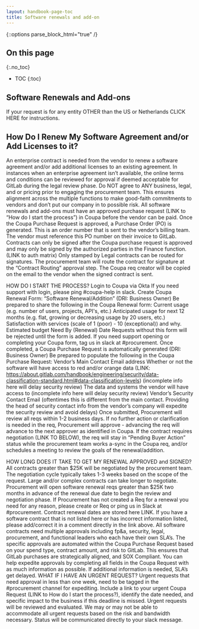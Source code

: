 ```yaml
---
layout: handbook-page-toc
title: Software renewals and add-on
---
```


{::options parse_block_html="true" /}

<link rel="stylesheet" type="text/css" href="/stylesheets/biztech.css" />

## On this page
{:.no_toc}

- TOC
{:toc}

## <i class="far fa-clock" id="biz-tech-icons"></i> Software Renewals and Add-ons

If your request is for any entity OTHER than the US or Netherlands CLICK HERE for instructions.

## <i class="far fa-clock" id="biz-tech-icons"></i> How Do I Renew My Software Agreement and/or Add Licenses to it?
An enterprise contract is needed from the vendor to renew a software agreement and/or add additional licenses to an existing agreement. 
In instances when an enterprise agreement isn’t available, the online terms and conditions can be reviewed for approval if deemed acceptable for GitLab during the legal review phase.
Do NOT agree to ANY business, legal, and or pricing prior to engaging the procurement team. 
This ensures alignment across the multiple functions to make good-faith commitments to vendors and don’t put our company in to possible risk.
All software renewals and add-ons must have an approved purchase request (LINK to “How do I start the process”) in Coupa before the vendor can be paid.
Once the Coupa Purchase Request is approved, a Purchase Order (PO) is generated. This is an order number that is sent to the vendor’s billing team. 
The vendor must reference this PO number on their invoice to GitLab.
Contracts can only be signed after the Coupa purchase request is approved and may only be signed by the authorized parties in the Finance function. (LINK to auth matrix)
Only stamped by Legal contracts can be routed for signatures.
The procurement team will route the contract for signature at the “Contract Routing” approval step.
The Coupa req creator will be copied on the email to the vendor when the signed contract is sent.

HOW DO I START THE PROCESS?
Login to Coupa via Okta 
If you need support with login, please ping #coupa-help in slack.
Create Coupa Renewal Form: “Software Renewal/Addition” (DRI: Business Owner)
Be prepared to share the following in the Coupa Renewal form:
Current usage (e.g. number of users, projects, API's, etc.)
Anticipated usage for next 12 months (e.g. flat, growing or decreasing usage by 20 users, etc.)
Satisfaction with services (scale of 1 (poor) - 10 (exceptional)) and why.
Estimated budget
Need By (Renewal) Date
Requests without this form will be rejected until the form is added. 
If you need support opening or completing your Coupa form, tag us in slack at #procurement.
Once completed, a Coupa Purchase Request is automatically generated (DRI: Business Owner)
Be prepared to populate the following in the Coupa Purchase Request:
Vendor’s Main Contact Email address
Whether or not the software will have access to red and/or orange data (LINK: https://about.gitlab.com/handbook/engineering/security/data-classification-standard.html#data-classification-levels) (incomplete info here will delay security review)
The data and systems the vendor will have access to (incomplete info here will delay security review)
Vendor’s Security Contact Email (oftentimes this is different from the main contact. Providing the head of security contact info from the vendor’s company will expedite the security review and avoid delays)
Once submitted, Procurement will review all reqs within 1-2 business days. 
If no further action or clarification is needed in the req, Procurement will approve - advancing the req will advance to the next approver as identified in Coupa.
If the contract requires negotiation (LINK TO BELOW), the req will stay in “Pending Buyer Action” status while the procurement team works a-sync in the Coupa req, and/or schedules a meeting to review the goals of the renewal/addition.

HOW LONG DOES IT TAKE TO GET MY RENEWAL APPROVED and SIGNED?
All contracts greater than $25K will be negotiated by the procurement team. The negotiation cycle typically takes 1-3 weeks based on the scope of the request. Large and/or complex contracts can take longer to negotiate.
Procurement will open software renewal reqs greater than $25K two months in advance of the renewal due date to begin the review and negotiation phase. 
If Procurement has not created a Req for a renewal you need for any reason, please create or Req or ping us in Slack at #procurement.
Contract renewal dates are stored here LINK. 
If you have a software contract that is not listed here or has incorrect information listed, please add/correct it in a comment directly in the link above.
All software contracts need multiple approvals including fp&a, security, legal, procurement, and functional leaders who each have their own SLA’s. 
The specific approvals are automated within the Coupa Purchase Request based on your spend type, contract amount, and risk to GitLab. 
This ensures that GitLab purchases are strategically aligned, and SOX Compliant.
You can help expedite approvals by completing all fields in the Coupa Request with as much information as possible. If additional information is needed, SLA’s get delayed.
WHAT IF I HAVE AN URGENT REQUEST?
Urgent requests that need approval in less than one week, need to be tagged in the #procurement channel for expediting.
Include a link to your urgent Coupa Request (LINK to How do I start the process?), identify the date needed, and specific impact to the business if this deadline is missed.
Urgent requests will be reviewed and evaluated. 
We may or may not be able to accommodate all urgent requests based on the risk and bandwidth necessary. 
Status will be communicated directly to your slack message.

